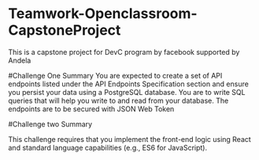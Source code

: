 # Teamwork-Openclassroom-CapstoneProject
This is a capstone project for DevC program by facebook supported by Andela

#Challenge One Summary
You are expected to create a set of API endpoints listed under the API Endpoints Specification
section and ensure you persist your data using a PostgreSQL database.
You are to write SQL queries that will help you write to and read from your database. The
endpoints are to be secured with JSON Web Token


#Challenge two Summary

This challenge requires that you implement the front-end logic using React and standard
language capabilities (e.g., ES6 for JavaScript).
